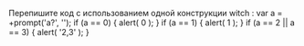 Перепишите код с использованием одной конструкции witch :
var a = +prompt('a?', '');
if (a == 0) {
alert( 0 );
}
if (a == 1) {
alert( 1 );
}
if (a == 2 || a == 3) {
alert( '2,3' );
}
